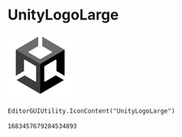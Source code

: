 # UnityLogoLarge
![](/img/UnityLogoLarge.png)

``` CSharp
EditorGUIUtility.IconContent("UnityLogoLarge")
```
```
1683457679284534893
```
